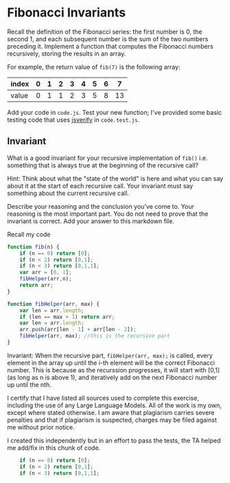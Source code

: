 # Fibonacci Invariants

Recall the definition of the Fibonacci series: the first number is 0, the second
1, and each subsequent number is the sum of the two numbers preceding it.
Implement a function that computes the Fibonacci numbers recursively, storing
the results in an array.

For example, the return value of `fib(7)` is the following array:

| index |  0  |  1  |  2  |  3  |  4  |  5  |  6  |  7  |
| ----- | --- | --- | --- | --- | --- | --- | --- | --- |
| value |  0  |  1  |  1  |  2  |  3  |  5  |  8  |  13 |

Add your code in `code.js`. Test your new function; I've provided some basic
testing code that uses [jsverify](https://jsverify.github.io/) in
`code.test.js`.

## Invariant

What is a good invariant for your recursive implementation of `fib()`
i.e. something that is always true at the beginning of the recursive call?

Hint: Think about what the "state of the world" is here and what you can say
about it at the start of each recursive call. Your invariant must say something
about the current recursive call.

Describe your reasoning and the conclusion you've come to. Your reasoning is the
most important part. You do not need to prove that the invariant is correct. Add
your answer to this markdown file.

Recall my code

```js
function fib(n) {
    if (n == 0) return [0];
    if (n < 2) return [0,1];
    if (n < 3) return [0,1,1];
    var arr = [0, 1];
    fibHelper(arr,n);
    return arr;
}

function fibHelper(arr, max) {
    var len = arr.length;
    if (len == max + 1) return arr;
    var len = arr.length;
    arr.push(arr[len - 1] + arr[len - 2]);
    fibHelper(arr, max); //this is the recursive part
}
```
Invariant: When the recursive part, ```fibHelper(arr, max);``` is called, every element in the array up until the i-th element will be the correct Fibonacci number. This is because as the recurssion progresses, it will start with [0,1] (as long as n is above 1), and iteratively add on the next Fibonacci number up until the nth.


I certify that I have listed all sources used to complete this exercise, including the use of any Large Language Models. All of the work is my own, except where stated otherwise. I am aware that plagiarism carries severe penalties and that if plagiarism is suspected, charges may be filed against me without prior notice.

I created this independently but in an effort to pass the tests, the TA helped me add/fix in this chunk of code. 
```js
    if (n == 0) return [0];
    if (n < 2) return [0,1];
    if (n < 3) return [0,1,1];
```
